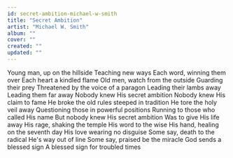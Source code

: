 ```yaml
---
id: secret-ambition-michael-w-smith
title: "Secret Ambition"
artist: "Michael W. Smith"
album: ""
cover: ""
created: ""
updated: ""
---
```


Young man, up on the hillside
Teaching new ways
Each word, winning them over
Each heart a kindled flame
Old men, watch from the outside
Guarding their prey
Threatened by the voice of a paragon
Leading their lambs away
Leading them far away
Nobody knew His secret ambition
Nobody knew His claim to fame
He broke the old rules steeped in tradition
He tore the holy veil away
Questioning those in powerful positions
Running to those who called His name
But nobody knew His secret ambition
Was to give His life away
His rage, shaking the temple
His word to the wise
His hand, healing on the seventh day
His love wearing no disguise
Some say, death to the radical
He's way out of line
Some say, praised be the miracle
God sends a blessed sign
A blessed sign for troubled times